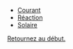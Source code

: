 - [Courant](./Courant)
- [Réaction](./Reaction)
- [Solaire](./Solaire)

[Retournez au début.](https://github.com/MICK4EL/RTE_DEVIN/tree/main/Depart)
